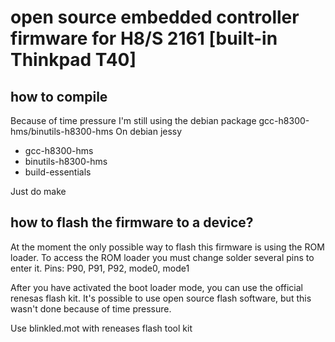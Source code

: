 # open source embedded controller firmware for H8/S 2161 [built-in Thinkpad T40]

## how to compile
Because of time pressure I'm still using the debian package gcc-h8300-hms/binutils-h8300-hms
On debian jessy
- gcc-h8300-hms
- binutils-h8300-hms
- build-essentials

Just do make

## how to flash the firmware to a device?
At the moment the only possible way to flash this firmware is using the ROM loader.
To access the ROM loader you must change solder several pins to enter it.
Pins: P90, P91, P92, mode0, mode1

After you have activated the boot loader mode, you can use the official renesas
flash kit. It's possible to use open source flash software, but this wasn't done
because of time pressure.

Use blinkled.mot with reneases flash tool kit
